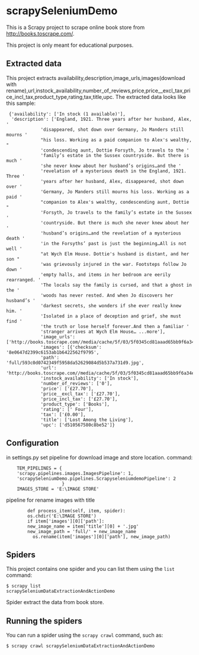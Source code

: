 # scrapySeleniumDemo

This is a Scrapy project to scrape online book store from http://books.toscrape.com/.

This project is only meant for educational purposes.


## Extracted data

This project extracts availability,description,image_urls,images(download with rename),url,instock_availability,number_of_reviews,price,price__excl_tax,price_incl_tax,product_type,rating,tax,title,upc.
The extracted data looks like this sample:

     {'availability': ['In stock (1 available)'],
      'description': ['England, 1921. Three years after her husband, Alex, '
                 'disappeared, shot down over Germany, Jo Manders still mourns '
                 "his loss. Working as a paid companion to Alex's wealthy, "
                 'condescending aunt, Dottie Forsyth, Jo travels to the '
                 'family’s estate in the Sussex countryside. But there is much '
                 'she never knew about her husband’s origins…and the '
                 'revelation of a mysterious death in the England, 1921. Three '
                 'years after her husband, Alex, disappeared, shot down over '
                 'Germany, Jo Manders still mourns his loss. Working as a paid '
                 "companion to Alex's wealthy, condescending aunt, Dottie "
                 'Forsyth, Jo travels to the family’s estate in the Sussex '
                 'countryside. But there is much she never knew about her '
                 'husband’s origins…and the revelation of a mysterious death '
                 'in the Forsyths’ past is just the beginning…All is not well '
                 "at Wych Elm House. Dottie's husband is distant, and her son "
                 'was grievously injured in the war. Footsteps follow Jo down '
                 'empty halls, and items in her bedroom are eerily rearranged. '
                 'The locals say the family is cursed, and that a ghost in the '
                 'woods has never rested. And when Jo discovers her husband’s '
                 'darkest secrets, she wonders if she ever really knew him. '
                 'Isolated in a place of deception and grief, she must find '
                 'the truth or lose herself forever.And then a familiar '
                 'stranger arrives at Wych Elm House… ...more'],
                 'image_urls': ['http://books.toscrape.com//media/cache/5f/03/5f0345cd81aaad65bb9f6a34ec0f6b9b.jpg'],
                 'images': [{'checksum': '8e0647d2399c6153ab1b6422562f9795',
                 'path': 'full/593c0d0742349f5958da52629084d5b537a731d9.jpg',
                 'url': 'http://books.toscrape.com//media/cache/5f/03/5f0345cd81aaad65bb9f6a34ec0f6b9b.jpg'}],
                 'instock_availability': ['In stock'],
                 'number_of_reviews': ['0'],
                 'price': ['£27.70'],
                 'price__excl_tax': ['£27.70'],
                 'price_incl_tax': ['£27.70'],
                 'product_type': ['Books'],
                 'rating': [' Four'],
                 'tax': ['£0.00'],
                 'title': ['Lost Among the Living'],
                 'upc': ['d510567580c8be52']}

## Configuration

in settings.py set pipeline for download image and store location.
command:
        
        TEM_PIPELINES = {
        'scrapy.pipelines.images.ImagesPipeline': 1,
        'scrapySeleniumDemo.pipelines.ScrapyseleniumdemoPipeline': 2
                         }
        IMAGES_STORE = 'E:\IMAGE STORE'
        
        
 pipeline for rename images with title
            
            def process_item(self, item, spider):
            os.chdir('E:\IMAGE STORE')
            if item['images'][0]['path']:
            new_image_name = item['title'][0] + '.jpg'
            new_image_path = 'full/' + new_image_name
              os.rename(item['images'][0]['path'], new_image_path)

## Spiders

This project contains one spider and you can list them using the `list`
command:

    $ scrapy list
    scrapySeleniumDataExtractionAndActionDemo

Spider extract the data from book store.




## Running the spiders

You can run a spider using the `scrapy crawl` command, such as:

    $ scrapy crawl scrapySeleniumDataExtractionAndActionDemo


